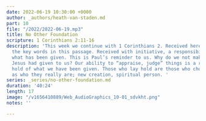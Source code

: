 ```yaml
---
date: 2022-06-19 10:30:00 +0000
author: _authors/heath-van-staden.md
part: 10
file: "/2022/2022-06-19.mp3"
title: No Other Foundation
scripture: 1 Corinthians 2:11-16
description: 'This week we continue with 1 Corinthians 2. Received here is one of
  the key words in this passage. Received with initiative, a responsibility to activate
  what has been given. This is Paul’s reminder to us. Why do we not make use of what
  Jesus had given to us? Our ability to “appraise, judge” things is a result of laying
  hold of what we have been given. Those who lay hold are those who choose to live
  as who they really are; new creation, spiritual person. '
series: _series/no-other-foundation.md
duration: '40:24'
length: 17
image: "/v1656410889/Web_AudioGraphics_10-01_sdvkht.png"
notes: ''

---
```

